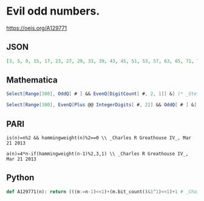 # Evil odd numbers\.
https://oeis.org/A129771
## JSON
```JSON
[3, 5, 9, 15, 17, 23, 27, 29, 33, 39, 43, 45, 51, 53, 57, 63, 65, 71, 75, 77, 83, 85, 89, 95, 99, 101, 105, 111, 113, 119, 123, 125, 129, 135, 139, 141, 147, 149, 153, 159, 163, 165, 169, 175, 177, 183, 187, 189, 195, 197, 201, 207, 209, 215, 219, 221, 225, 231, 235]
```
## Mathematica
```Mathematica
Select[Range[300], OddQ[ # ] && EvenQ[DigitCount[ #, 2, 1]] &] (* _Stefan Steinerberger_, May 17 2007 *)
```
```Mathematica
Select[Range[300], EvenQ[Plus @@ IntegerDigits[ #, 2]] && OddQ[ # ] &]
```
## PARI
```PARI
is(n)=n%2 && hammingweight(n)%2==0 \\ _Charles R Greathouse IV_, Mar 21 2013
```
```PARI
a(n)=4*n-if(hammingweight(n-1)%2,3,1) \\ _Charles R Greathouse IV_, Mar 21 2013
```
## Python
```Python
def A129771(n): return (((m:=n-1)<<1)+(m.bit_count()&1^1)<<1)+1 # _Chai Wah Wu_, Mar 09 2023
```
